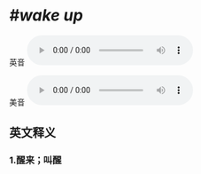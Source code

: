 # ***\#wake up*** 
英音
<audio src="./media/wake up1_AAC.aac" controls="controls"></audio>

美音
<audio src="./media/wake up2_AAC.aac" controls="controls"></audio>



  

英文释义
---
### 1.**醒来；叫醒**  


